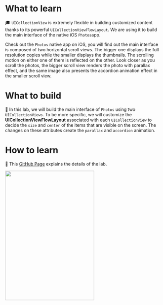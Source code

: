 # What to learn
:mortar_board: `UICollectionView` is extremely flexible in building customized content thanks to its powerful `UICollectionViewFlowLayout`. We are using it to build the main interface of the native iOS `Photos`app. 

Check out the `Photos` native app on iOS, you will find out the main interface is composed of two horizontal scroll views. The bigger one displays the full resolution copies while the smaller displays the thumbnails. The scrolling motion on either one of them is reflected on the other. Look closer as you scroll the photos, the bigger scroll view renders the photo with parallax effect, and the same image also presents the accordion animation effect in the smaller scroll view. 

# What to build
:construction_worker: In this lab, we will build the main interface of `Photos` using two `UICollectionViews`. To be more specific, we will customize the **UICollectionViewFlowLayout** associated with each `UICollectionView` to decide the `size` and `center` of the items that are visible on the screen. The changes on these attributes create the `parallax` and `accordion` animation. 

# How to learn
:microscope: This [GitHub Page](https://ripplearc.github.io/iOS-UI-Scrollling-Album/) explains the details of the lab.

<img src="https://ripplearc.github.io/images/iOS/UI/ScrollingAlbum/scroll_example.gif" width="288" height="420" />


